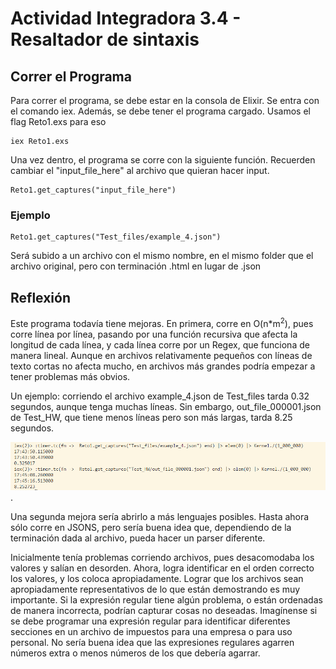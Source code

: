 # Actividad Integradora 3.4 - Resaltador de sintaxis
## Correr el Programa

Para correr el programa, se debe estar en la consola de Elixir. Se entra con el comando iex.
Además, se debe tener el programa cargado. Usamos el flag Reto1.exs para eso

```
iex Reto1.exs
```

Una vez dentro, el programa se corre con la siguiente función. Recuerden cambiar el "input_file_here"
al archivo que quieran hacer input.

```
Reto1.get_captures("input_file_here")
```
### Ejemplo
```
Reto1.get_captures("Test_files/example_4.json")
```
Será subido a un archivo con el mismo nombre, en el mismo folder que el archivo original, pero con terminación .html en lugar de .json

## Reflexión
Este programa todavía tiene mejoras. En primera, corre en O(n*m<sup>2</sup>), pues corre línea por línea,
pasando por una función recursiva que afecta la longitud de cada línea, y cada línea corre por un Regex, que funciona de manera lineal. 
Aunque en archivos relativamente pequeños con líneas de texto cortas no afecta mucho, en archivos más grandes podría empezar a tener problemas más obvios.

Un ejemplo: corriendo el archivo example_4.json de Test_files tarda 0.32 segundos, aunque tenga muchas líneas. 
Sin embargo, out_file_000001.json de Test_HW, que tiene menos líneas pero son más largas, tarda 8.25 segundos.

![Photo showing the time durations previously mentioned.](time_duration.png "Duración temporal de diferentes archivos").

Una segunda mejora sería abrirlo a más lenguajes posibles. Hasta ahora sólo corre en JSONS, pero sería buena idea que, dependiendo de la terminación dada al archivo, 
pueda hacer un parser diferente. 

Inicialmente tenía problemas corriendo archivos, pues desacomodaba los valores y salían en desorden. Ahora, logra identificar en el orden correcto los valores, 
y los coloca apropiadamente.
Lograr que los archivos sean apropiadamente representativos de lo que están demostrando es muy importante. Si la expresión regular tiene algún problema, o están ordenadas 
de manera incorrecta, podrían capturar cosas no deseadas. Imagínense si se debe programar una expresión regular para identificar diferentes secciones en un archivo de 
impuestos para una empresa o para uso personal. No sería buena idea que las expresiones regulares agarren números extra o menos números de los que debería agarrar.
